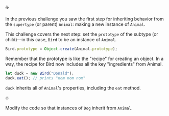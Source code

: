 :coffee:

In the previous challenge you saw the first step for inheriting behavior from the `supertype` (or parent) `Animal`: making a new instance of `Animal`.

This challenge covers the next step: set the `prototype` of the subtype (or child)—in this case, `Bird` to be an instance of `Animal`.

```js
Bird.prototype = Object.create(Animal.prototype);
```

Remember that the prototype is like the "recipe" for creating an object. In a way, the recipe for Bird now includes all the key "ingredients" from Animal.

```js
let duck = new Bird("Donald");
duck.eat(); // prints "nom nom nom"
```

`duck` inherits all of `Animal`'s properties, including the `eat` method.

:fire:

Modify the code so that instances of `Dog` inherit from `Animal`.
